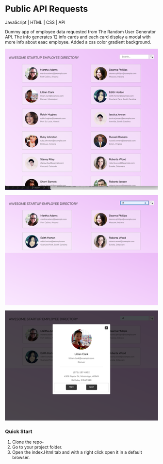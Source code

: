 # Public API Requests
JavaScript | HTML | CSS | API

Dummy app of employee data requested from The Random User Generator API. The info generates 12 info cards and each card display a modal with more info about eaac employee.
Added a css color gradient background.

![Page Screen](images/homePage.png)

![Page Screen](images/searchPage.png)

![Page Screen](images/modalPage.png)

### Quick Start
1. Clone the repo-
2. Go to your project folder.
3. Open the index.Html tab and with a right click open it in a default browser.
